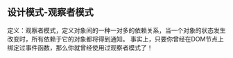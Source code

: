 ## 设计模式-观察者模式

定义：观察者模式，定义对象间的一种一对多的依赖关系，当一个对象的状态发生改变时，所有依赖于它的对象都将得到通知。
事实上，只要你曾经在DOM节点上绑定过事件函数，那么你就曾经使用过观察者模式了！